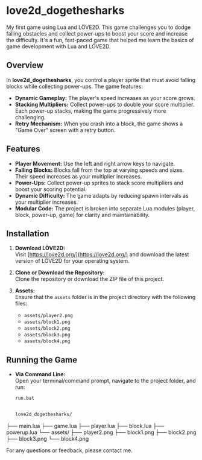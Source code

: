 # love2d_dogethesharks

My first game using Lua and LÖVE2D. This game challenges you to dodge falling obstacles and collect power-ups to boost your score and increase the difficulty. It's a fun, fast-paced game that helped me learn the basics of game development with Lua and LÖVE2D.

## Overview

In **love2d_dogethesharks**, you control a player sprite that must avoid falling blocks while collecting power-ups. The game features:
- **Dynamic Gameplay:** The player's speed increases as your score grows.
- **Stacking Multipliers:** Collect power-ups to double your score multiplier. Each power-up stacks, making the game progressively more challenging.
- **Retry Mechanism:** When you crash into a block, the game shows a "Game Over" screen with a retry button.

## Features

- **Player Movement:** Use the left and right arrow keys to navigate.
- **Falling Blocks:** Blocks fall from the top at varying speeds and sizes. Their speed increases as your multiplier increases.
- **Power-Ups:** Collect power-up sprites to stack score multipliers and boost your scoring potential.
- **Dynamic Difficulty:** The game adapts by reducing spawn intervals as your multiplier increases.
- **Modular Code:** The project is broken into separate Lua modules (player, block, power-up, game) for clarity and maintainability.

## Installation

1. **Download LÖVE2D:**  
   Visit [https://love2d.org/](https://love2d.org/) and download the latest version of LÖVE2D for your operating system.

2. **Clone or Download the Repository:**  
   Clone the repository or download the ZIP file of this project.

3. **Assets:**  
   Ensure that the `assets` folder is in the project directory with the following files:
   - `assets/player2.png`
   - `assets/block1.png`
   - `assets/block2.png`
   - `assets/block3.png`
   - `assets/block4.png`

## Running the Game

- **Via Command Line:**  
  Open your terminal/command prompt, navigate to the project folder, and run:
  ```bash
  run.bat


  love2d_dogethesharks/
├── main.lua
├── game.lua
├── player.lua
├── block.lua
├── powerup.lua
└── assets/
    ├── player2.png
    ├── block1.png
    ├── block2.png
    ├── block3.png
    └── block4.png

For any questions or feedback, please contact me.
